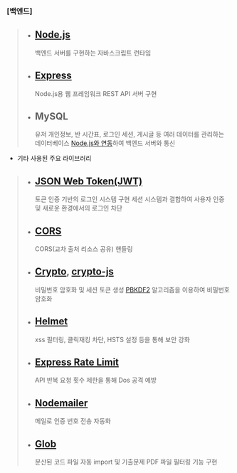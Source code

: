 ### [백엔드]

> - ## [Node.js](https://nodejs.org/en)
>   백엔드 서버를 구현하는 자바스크립트 런타임
> - ## [Express](https://expressjs.com/ko)
>   Node.js용 웹 프레임워크
>   REST API 서버 구현
> - ## MySQL
>   유저 개인정보, 반 시간표, 로그인 세션, 게시글 등 여러 데이터를 관리하는 데이터베이스
>   [Node.js와 연동](https://github.com/sidorares/node-mysql2)하여 백엔드 서버와 통신

- 기타 사용된 주요 라이브러리

> - ## [JSON Web Token(JWT)](https://github.com/auth0/node-jsonwebtoken)
>   토큰 인증 기반의 로그인 시스템 구현
>   세션 시스템과 결합하여 사용자 인증 및 새로운 환경에서의 로그인 차단
> - ## [CORS](https://expressjs.com/en/resources/middleware/cors.html)
>   CORS(교차 출처 리소스 공유) 핸들링
> - ## [Crypto](https://nodejs.org/api/crypto.html), [crypto-js](https://github.com/brix/crypto-js)
>   비밀번호 암호화 및 세션 토큰 생성
>   [PBKDF2](https://en.wikipedia.org/wiki/PBKDF2) 알고리즘을 이용하여 비밀번호 암호화
> - ## [Helmet](https://helmetjs.github.io)
>   xss 필터링, 클릭재킹 차단, HSTS 설정 등을 통해 보안 강화
> - ## [Express Rate Limit](https://github.com/express-rate-limit/express-rate-limit)
>   API 반복 요청 횟수 제한을 통해 Dos 공격 예방
> - ## [Nodemailer](https://nodemailer.com/about)
>   메일로 인증 번호 전송 자동화
> - ## [Glob](https://github.com/isaacs/node-glob)
>   분산된 코드 파일 자동 import 및 기출문제 PDF 파일 필터링 기능 구현
